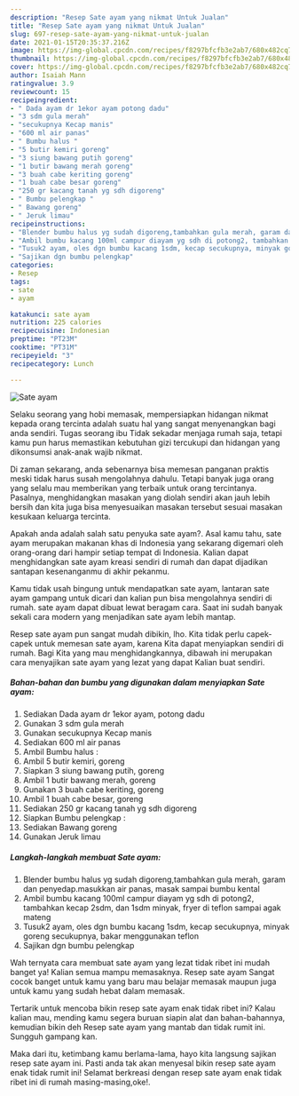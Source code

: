 ```yaml
---
description: "Resep Sate ayam yang nikmat Untuk Jualan"
title: "Resep Sate ayam yang nikmat Untuk Jualan"
slug: 697-resep-sate-ayam-yang-nikmat-untuk-jualan
date: 2021-01-15T20:35:37.216Z
image: https://img-global.cpcdn.com/recipes/f8297bfcfb3e2ab7/680x482cq70/sate-ayam-foto-resep-utama.jpg
thumbnail: https://img-global.cpcdn.com/recipes/f8297bfcfb3e2ab7/680x482cq70/sate-ayam-foto-resep-utama.jpg
cover: https://img-global.cpcdn.com/recipes/f8297bfcfb3e2ab7/680x482cq70/sate-ayam-foto-resep-utama.jpg
author: Isaiah Mann
ratingvalue: 3.9
reviewcount: 15
recipeingredient:
- " Dada ayam dr 1ekor ayam potong dadu"
- "3 sdm gula merah"
- "secukupnya Kecap manis"
- "600 ml air panas"
- " Bumbu halus "
- "5 butir kemiri goreng"
- "3 siung bawang putih goreng"
- "1 butir bawang merah goreng"
- "3 buah cabe keriting goreng"
- "1 buah cabe besar goreng"
- "250 gr kacang tanah yg sdh digoreng"
- " Bumbu pelengkap "
- " Bawang goreng"
- " Jeruk limau"
recipeinstructions:
- "Blender bumbu halus yg sudah digoreng,tambahkan gula merah, garam dan penyedap.masukkan air panas, masak sampai bumbu kental"
- "Ambil bumbu kacang 100ml campur diayam yg sdh di potong2, tambahkan kecap 2sdm, dan 1sdm minyak, fryer di teflon sampai agak mateng"
- "Tusuk2 ayam, oles dgn bumbu kacang 1sdm, kecap secukupnya, minyak goreng secukupnya, bakar menggunakan teflon"
- "Sajikan dgn bumbu pelengkap"
categories:
- Resep
tags:
- sate
- ayam

katakunci: sate ayam 
nutrition: 225 calories
recipecuisine: Indonesian
preptime: "PT23M"
cooktime: "PT31M"
recipeyield: "3"
recipecategory: Lunch

---
```



![Sate ayam](https://img-global.cpcdn.com/recipes/f8297bfcfb3e2ab7/680x482cq70/sate-ayam-foto-resep-utama.jpg)

Selaku seorang yang hobi memasak, mempersiapkan hidangan nikmat kepada orang tercinta adalah suatu hal yang sangat menyenangkan bagi anda sendiri. Tugas seorang ibu Tidak sekadar menjaga rumah saja, tetapi kamu pun harus memastikan kebutuhan gizi tercukupi dan hidangan yang dikonsumsi anak-anak wajib nikmat.

Di zaman  sekarang, anda sebenarnya bisa memesan panganan praktis meski tidak harus susah mengolahnya dahulu. Tetapi banyak juga orang yang selalu mau memberikan yang terbaik untuk orang tercintanya. Pasalnya, menghidangkan masakan yang diolah sendiri akan jauh lebih bersih dan kita juga bisa menyesuaikan masakan tersebut sesuai masakan kesukaan keluarga tercinta. 



Apakah anda adalah salah satu penyuka sate ayam?. Asal kamu tahu, sate ayam merupakan makanan khas di Indonesia yang sekarang digemari oleh orang-orang dari hampir setiap tempat di Indonesia. Kalian dapat menghidangkan sate ayam kreasi sendiri di rumah dan dapat dijadikan santapan kesenanganmu di akhir pekanmu.

Kamu tidak usah bingung untuk mendapatkan sate ayam, lantaran sate ayam gampang untuk dicari dan kalian pun bisa mengolahnya sendiri di rumah. sate ayam dapat dibuat lewat beragam cara. Saat ini sudah banyak sekali cara modern yang menjadikan sate ayam lebih mantap.

Resep sate ayam pun sangat mudah dibikin, lho. Kita tidak perlu capek-capek untuk memesan sate ayam, karena Kita dapat menyiapkan sendiri di rumah. Bagi Kita yang mau menghidangkannya, dibawah ini merupakan cara menyajikan sate ayam yang lezat yang dapat Kalian buat sendiri.

<!--inarticleads1-->

##### Bahan-bahan dan bumbu yang digunakan dalam menyiapkan Sate ayam:

1. Sediakan  Dada ayam dr 1ekor ayam, potong dadu
1. Gunakan 3 sdm gula merah
1. Gunakan secukupnya Kecap manis
1. Sediakan 600 ml air panas
1. Ambil  Bumbu halus :
1. Ambil 5 butir kemiri, goreng
1. Siapkan 3 siung bawang putih, goreng
1. Ambil 1 butir bawang merah, goreng
1. Gunakan 3 buah cabe keriting, goreng
1. Ambil 1 buah cabe besar, goreng
1. Sediakan 250 gr kacang tanah yg sdh digoreng
1. Siapkan  Bumbu pelengkap :
1. Sediakan  Bawang goreng
1. Gunakan  Jeruk limau




<!--inarticleads2-->

##### Langkah-langkah membuat Sate ayam:

1. Blender bumbu halus yg sudah digoreng,tambahkan gula merah, garam dan penyedap.masukkan air panas, masak sampai bumbu kental
1. Ambil bumbu kacang 100ml campur diayam yg sdh di potong2, tambahkan kecap 2sdm, dan 1sdm minyak, fryer di teflon sampai agak mateng
1. Tusuk2 ayam, oles dgn bumbu kacang 1sdm, kecap secukupnya, minyak goreng secukupnya, bakar menggunakan teflon
1. Sajikan dgn bumbu pelengkap




Wah ternyata cara membuat sate ayam yang lezat tidak ribet ini mudah banget ya! Kalian semua mampu memasaknya. Resep sate ayam Sangat cocok banget untuk kamu yang baru mau belajar memasak maupun juga untuk kamu yang sudah hebat dalam memasak.

Tertarik untuk mencoba bikin resep sate ayam enak tidak ribet ini? Kalau kalian mau, mending kamu segera buruan siapin alat dan bahan-bahannya, kemudian bikin deh Resep sate ayam yang mantab dan tidak rumit ini. Sungguh gampang kan. 

Maka dari itu, ketimbang kamu berlama-lama, hayo kita langsung sajikan resep sate ayam ini. Pasti anda tak akan menyesal bikin resep sate ayam enak tidak rumit ini! Selamat berkreasi dengan resep sate ayam enak tidak ribet ini di rumah masing-masing,oke!.

